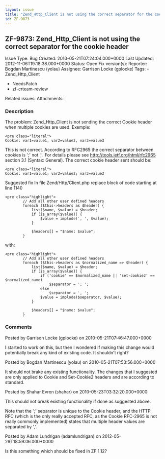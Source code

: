 ```yaml
---
layout: issue
title: "Zend_Http_Client is not using the correct separator for the cookie header"
id: ZF-9873
---
```


ZF-9873: Zend\_Http\_Client is not using the correct separator for the cookie header
------------------------------------------------------------------------------------

 Issue Type: Bug Created: 2010-05-21T07:24:04.000+0000 Last Updated: 2012-11-06T19:18:38.000+0000 Status: Open Fix version(s): 
 Reporter:  Bogdan Martinescu (yolau)  Assignee:  Garrison Locke (gplocke)  Tags: - Zend\_Http\_Client
- NeedsPatch
- zf-crteam-review
 
 Related issues: 
 Attachments: 
### Description

The problem: Zend\_Http\_Client is not sending the correct Cookie header when multiple cookies are used. Exemple:

 
    <pre class="literal"> 
    Cookie: var1=value1, var2=value2, var3=value3


This is not correct. According to RFC2965 the correct separator between cookies is ';' not ','. For details please see <http://tools.ietf.org/html/rfc2965> section 3.1 (Syntax: General). The correct cookie header sent should be:

 
    <pre class="literal"> 
    Cookie: var1=value1; var2=value2; var3=value3


Suggested fix In file Zend/Http/Client.php replace block of code starting at line 1140

 
    <pre class="highlight">
            // Add all other user defined headers
            foreach ($this->headers as $header) {
                list($name, $value) = $header;
                if (is_array($value)) {
                    $value = implode(', ', $value);
                }
    
                $headers[] = "$name: $value";
            }


with:

 
    <pre class="highlight">
            // Add all other user defined headers
            foreach ($this->headers as $normalized_name => $header) {
                list($name, $value) = $header;
                if (is_array($value)) {
                    if ('cookie' == $normalized_name || 'set-cookie2' == $normalized_name)
                        $separator = '; ';
                    else
                        $separator = ', ';
                    $value = implode($separator, $value);
                }
    
                $headers[] = "$name: $value";
            }


 

 

### Comments

Posted by Garrison Locke (gplocke) on 2010-05-21T07:46:47.000+0000

I started to work on this, but then I wondered if making this change would potentially break any kind of existing code. It shouldn't right?

 

 

Posted by Bogdan Martinescu (yolau) on 2010-05-21T07:53:56.000+0000

It should not brake any existing functionality. The changes that I suggested are only applied to Cookie and Set-Cookie2 headers and are according to standard.

 

 

Posted by Shahar Evron (shahar) on 2010-05-23T03:32:20.000+0000

This should not break existing functionality if done as suggested above.

Note that the ';' separator is unique to the Cookie header, and the HTTP RFC (which is the only really accepted RFC, as the Cookie RFC-2965 is not really commonly implemented) states that multiple header values are separated by ','.

 

 

Posted by Adam Lundrigan (adamlundrigan) on 2012-05-29T18:59:06.000+0000

Is this something which should be fixed in ZF 1.12?

 

 